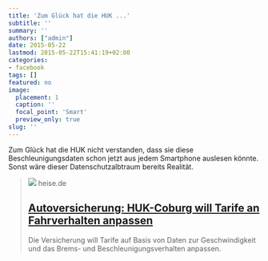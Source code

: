 ```yaml
---
title: 'Zum Glück hat die HUK ...'
subtitle: ''
summary: ''
authors: ["admin"]
date: 2015-05-22
lastmod: 2015-05-22T15:41:19+02:00
categories:
- facebook
tags: []
featured: no
image:
  placement: 1
  caption: ''
  focal_point: 'Smart'
  preview_only: true
slug: ''
---
```

Zum Glück hat die HUK nicht verstanden, dass sie diese Beschleunigungsdaten schon jetzt aus jedem Smartphone auslesen könnte. Sonst wäre dieser Datenschutzalbtraum bereits Realität.
> [![](https://heise.cloudimg.io/bound/1200x1200/q85.png-lossy-85.webp-lossy-85.foil1/_www-heise-de_/imgs/18/1/4/9/8/8/9/6/DRS_3_10_hinten-5ec9595e4da9ad6b-f18f7dcd1c4054be-6d2dc71ba4d75d5b.jpeg)](http://www.heise.de/newsticker/meldung/Autoversicherung-HUK-Coburg-will-Tarife-an-Fahrverhalten-anpassen-2662160.html)
> heise.de
> ## [Autoversicherung: HUK-Coburg will Tarife an Fahrverhalten anpassen](http://www.heise.de/newsticker/meldung/Autoversicherung-HUK-Coburg-will-Tarife-an-Fahrverhalten-anpassen-2662160.html)
>
>Die Versicherung will Tarife auf Basis von Daten zur Geschwindigkeit und das Brems- und Beschleunigungsverhalten anpassen.

